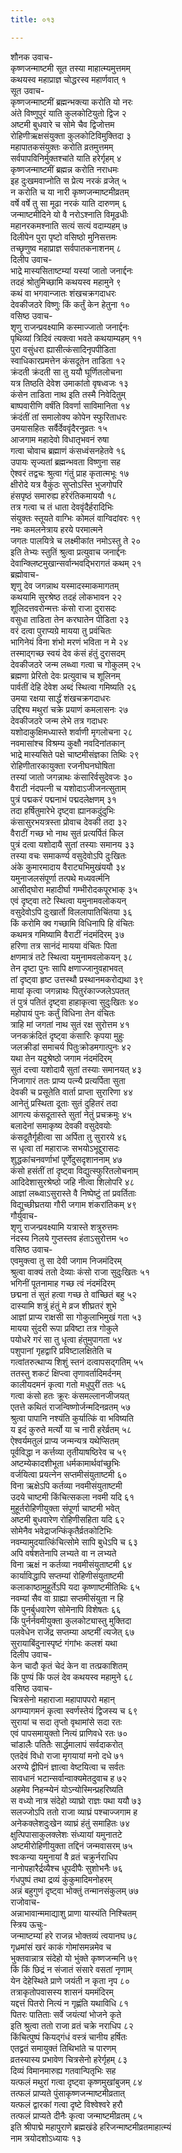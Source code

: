 ```yaml
---
title: ०१३

---
```

शौनक उवाच-  
कृष्णजन्माष्टमी सूत तस्या माहात्म्यमुत्तमम्  
कथयस्व महाप्राज्ञ चोद्धरस्व महार्णवात् १  
सूत उवाच-  
कृष्णजन्माष्टमीं ब्रह्मन्भक्त्या करोति यो नरः  
अंते विष्णुपुरं याति कुलकोटियुतो द्विज २  
अष्टमी बुधवारे च सोमे चैव द्विजोत्तम  
रोहिणीऋक्षसंयुक्ता कुलकोटिविमुक्तिदा ३  
महापातकसंयुक्तः करोति व्रतमुत्तमम्  
सर्वपापविनिर्मुक्तश्चांते याति हरेर्गृहम् ४  
कृष्णजन्माष्टमीं ब्रह्मन्न करोति नराधमः  
इह दुःखमवाप्नोति स प्रेत्य नरकं व्रजेत् ५  
न करोति च या नारी कृष्णजन्माष्टमीव्रतम्  
वर्षे वर्षे तु सा मूढा नरकं याति दारुणम् ६  
जन्माष्टमीदिने यो वै नरोऽश्नाति विमूढधीः  
महानरकमश्नाति सत्यं सत्यं वदाम्यहम् ७  
दिलीपेन पुरा पृष्टो वसिष्ठो मुनिसत्तमः  
तच्छृणुष्व महाप्राज्ञ सर्वपातकनाशनम् ८  
दिलीप उवाच-  
भाद्रे मास्यसिताष्टम्यां यस्यां जातो जनार्द्दनः  
तदहं श्रोतुमिच्छामि कथयस्व महामुने ९  
कथं वा भगवान्जातः शंखचक्रगदाधरः  
देवकीजठरे विष्णुः किं कर्तुं केन हेतुना १०  
वसिष्ठ उवाच-  
शृणु राजन्प्रवक्ष्यामि कस्माज्जातो जनार्द्दनः  
पृथिव्यां त्रिदिवं त्यक्त्वा भवते कथयाम्यहम् ११  
पुरा वसुंधरा ह्यासीत्कंसादिनृपपीडिता  
स्वाधिकारप्रमत्तेन कंसदूतेन ताडिता १२  
क्रंदती क्रंदती सा तु ययौ घूर्णितलोचना  
यत्र तिष्ठति देवेश उमाकांतो वृषध्वजः १३  
कंसेन ताडिता नाथ इति तस्मै निवेदितुम्  
बाष्पवारीणि वर्षंति विवर्णा साविमानिता १४  
क्रंदंतीं तां समालोक्य कोपेन स्फुरिताधरः  
उमयासहितः सर्वैर्देववृंदैरनुव्रतः १५  
आजगाम महादेवो विधातृभवनं रुषा  
गत्वा चोवाच ब्रह्माणं कंसध्वंसनहेतवे १६  
उपायः सृज्यतां ब्रह्मन्भवता विष्णुना सह  
ऐश्वरं तद्वचः श्रुत्वा गंतुं प्राह कृतात्मभूः १७  
क्षीरोदे यत्र वैकुंठः सुप्तोऽस्ति भुजगोपरि  
हंसपृष्ठं समारुह्य हरेरंतिकमाययौ १८  
तत्र गत्वा च तं धाता देववृंदैर्हरादिभिः  
संयुक्तः स्तूयते वाग्भिः कोमलं वाग्विदांवरः १९  
नमः कमलनेत्राय हरये परमात्मने  
जगतः पालयित्रे च लक्ष्मीकांत नमोऽस्तु ते २०  
इति तेभ्यः स्तुतिं श्रुत्वा प्रत्युवाच जनार्द्दनः  
देवान्क्लिष्टमुखान्सर्वान्भवद्भिरागतं कथम् २१  
ब्रह्मोवाच-  
शृणु देव जगन्नाथ यस्मादस्माकमागतम्  
कथयामि सुरश्रेष्ठ तदहं लोकभावन २२  
शूलिदत्तवरोन्मत्तः कंसो राजा दुरासदः  
वसुधा ताडिता तेन करघातेन पीडिता २३  
वरं दत्वा पुराप्यग्रे मायया तु प्रवंचितः  
भागिनेयं विना शंभो मरणं भविता न मे २४  
तस्माद्गच्छ स्वयं देव कंसं हंतुं दुरासदम्  
देवकीजठरे जन्म लब्ध्वा गत्वा च गोकुलम् २५  
ब्रह्मणा प्रेरितो देवः प्रत्युवाच च शूलिनम्  
पार्वतीं देहि देवेश अब्दं स्थित्वा गमिष्यति २६  
उमया रक्षया सार्द्धं शंखचक्रगदाधरः  
उद्दिश्य मथुरां चक्रे प्रयाणं कमलासनः २७  
देवकीजठरे जन्म लेभे तत्र गदाधरः  
यशोदाकुक्षिमध्यास्ते शर्वाणी मृगलोचना २८  
नवमासांश्च विश्रम्य कुक्षौ नवदिनांतकान्  
भाद्रे मास्यसिते पक्षे चाष्टमीसंज्ञका तिथिः २९  
रोहिणीतारकायुक्ता रजनीघनघोषिता  
तस्यां जातो जगन्नाथः कंसारिर्वसुदेवजः ३०  
वैराटी नंदपत्नी च यशोदाऽजीजनत्सुताम्  
पुत्रं पद्मकरं पद्मनाभं पद्मदलेक्षणम् ३१  
तदा हर्षितुमारेभे दृष्ट्वा ह्यानकदुंदुभिः  
कंसासुरभयत्रस्ता प्रोवाच देवकी तदा ३२  
वैराटीं गच्छ भो नाथ सुतं प्रत्यर्पितं किल  
पुत्रं दत्वा यशोदायै सुतां तस्याः समानय ३३  
तस्या वचः समाकर्ण्य वसुदेवोऽपि दुःखितः  
अंके कुमारमादाय वैराट्यभिमुखंययौ ३४  
यमुनाजलसंपूर्णा तत्पथे मध्यवर्त्मनि  
आसीद्घोरा महादीर्घा गम्भीरोदकपूरभाक् ३५  
एवं दृष्ट्वा तटे स्थित्वा यमुनामवलोकयन्  
वसुदेवोऽपि दुःखार्तो विललापातिचिंतया ३६  
किं करोमि क्व गच्छामि विधिनापि हि वंचितः  
कथमत्र गमिष्यामि वैराटीं नंदमंदिरम् ३७  
हरिणा तत्र सानंदं मायया वंचितः पिता  
क्षणमात्रं तटे स्थित्वा यमुनामवलोकयन् ३८  
तेन दृष्टा पुनः सापि क्षणाज्जानुवहाभवत्  
तां दृष्ट्वा हृष्ट उत्तस्थौ प्रस्थानमकरोद्यथा ३९  
मायां कृत्वा जगन्नाथः पितुरंकाज्जलेऽपतत्  
तं पुत्रं पतितं दृष्ट्वा हाहाकृत्वा सुदुःखितः ४०  
महोपायं पुनः कर्तुं विधिना तेन वंचितः  
त्राहि मां जगतां नाथ सुतं रक्ष सुरोत्तम ४१  
जनकक्रंदितं दृष्ट्वा कंसारिः कृपया मुहुः  
जलक्रीडां समाचर्य पितुःक्रोडमगात्पुनः ४२  
यथा तेन यदुश्रेष्ठो जगाम नंदमंदिरम्  
सुतं दत्त्वा यशोदायै सुतां तस्याः समानयत् ४३  
निजागारं ततः प्राप्य पत्न्यै प्रत्यर्पिता सुता  
देवकी च प्रसूतेति वार्ता प्राप्ता सुरारिणा ४४  
आनेतुं प्रस्थिता दूताः सुतं दुहितरं तदा  
आगत्य कंसदूतास्ते सुतां नेतुं प्रचक्रमुः ४५  
बलादेनां समाकृष्य देवकी वसुदेवयोः  
कंसदूतैर्गृहीत्वा सा अर्पिता तु सुरारये ४६  
स धृत्वा तां महाराजः सभयोऽभूद्दुरासदः  
शुद्धकांचनवर्णाभां पूर्णेंदुसदृशाननाम् ४७  
कंसो हसंतीं तां दृष्ट्वा विद्युत्स्फुरितलोचनाम्  
आदिदेशासुरश्रेष्ठो जहि नीत्वा शिलोपरि ४८  
आज्ञां लब्ध्वाऽसुरास्ते वै निष्पेष्टुं तां प्रवर्तिताः  
विद्युच्छीघ्रतया गौरी जगाम शंकरांतिकम् ४९  
गौर्युवाच-  
शृणु राजन्प्रवक्ष्यामि यत्रास्ते शत्रुरुत्तमः  
नंदस्य निलये गुप्तस्तव हंताऽसुरोत्तम ५०  
वसिष्ठ उवाच-  
एवमुक्त्वा तु सा देवी जगाम निजमंदिरम्  
श्रुत्वा वाक्यं ततो देव्याः कंसो राजा सुदुःखितः ५१  
भगिनीं पूतनामाह गच्छ त्वं नंदमंदिरम्  
छद्मना तं सुतं हत्वा गच्छ ते वांच्छितं बहु ५२  
दास्यामि शत्रुं हंतुं मे व्रज शीघ्रतरं शुभे  
आज्ञां प्राप्य राक्षसी सा गोकुलाभिमुखं गता ५३  
मायया सुंदरी रूपा प्रविष्टा तत्र गोकुले  
पयोधरे गरं सा तु धृत्वा हंतुमुपागता ५४  
पशुपानां गृहद्वारि प्रविष्टालक्षितेति च  
गत्वांतरुत्थाप्य शिशुं स्तनं दत्वापसद्गतिम् ५५  
ततस्तु शकटं क्षिप्त्वा तृणावर्तादिमर्दनम्  
कालीयदमनं कृत्वा गतो मधुपुरीं ततः ५६  
गत्वा कंसो हतः क्रूरः कंसमल्लानजीजयत्  
एतत्ते कथितं राजन्विष्णोर्जन्मदिनव्रतम् ५७  
श्रुत्वा पापानि नश्यंति कुर्यात्किं वा भविष्यति  
य इदं कुरुते मर्त्यो या च नारी हरेर्व्रतम् ५८  
ऐश्वर्यमतुलं प्राप्य जन्मन्यत्र यथेप्सितम्  
पूर्वविद्धा न कर्त्तव्या तृतीयाषष्ठिरेव च ५९  
अष्टम्येकादशीभूता धर्मकामार्थवांच्छुभिः  
वर्जयित्वा प्रयत्नेन सप्तमीसंयुताष्टमी ६०  
विना ऋक्षेऽपि कर्तव्या नवमीसंयुताष्टमी  
उदये चाष्टमी किंचित्सकला नवमी यदि ६१  
मुहूर्तरोहिणीयुक्ता संपूर्णा चाष्टमी भवेत्  
अष्टमी बुधवारेण रोहिणीसहिता यदि ६२  
सोमेनैव भवेद्राजन्किंकृतैर्व्रतकोटिभिः  
नवम्यामुदयात्किंचित्सोमे सापि बुधेऽपि च ६३  
अपि वर्षशतेनापि लभ्यते वा न लभ्यते  
विना ऋक्षं न कर्तव्या नवमीसंयुताष्टमी ६४  
कार्याविद्धापि सप्तम्यां रोहिणीसंयुताष्टमी  
कलाकाष्ठामुहूर्तेऽपि यदा कृष्णाष्टमीतिथिः ६५  
नवम्यां सैव वा ग्राह्या सप्तमीसंयुता न हि  
किं पुनर्बुधवारेण सोमेनापि विशेषतः ६६  
किं पुर्नर्नवमीयुक्ता कुलकोट्यास्तु मुक्तिदा  
पलवेधेन राजेंद्र सप्तम्या अष्टमीं त्यजेत् ६७  
सुरायाबिंदुनास्पृष्टं गंगांभः कलशं यथा  
दिलीप उवाच-  
केन चादौ कृतं चेदं केन वा तत्प्रकाशितम्  
किं पुण्यं किं फलं देव कथयस्व महामुने ६८  
वसिष्ठ उवाच-  
चित्रसेनो महाराजा महापापपरो महान्  
अगम्यागमनं कृत्वा स्वर्णस्तेयं द्विजस्य च ६९  
सुरायां च सदा तृप्तो वृथामांसे सदा रतः  
एवं पापसमायुक्तो नित्यं प्राणिवधे रतः ७०  
चांडालैः पतितैः सार्द्धमालापं सर्वदाकरोत्  
एतदेवं विधो राजा मृगयायां मनो दधे ७१  
अरण्ये द्वीपिनं ज्ञात्वा वेष्टयित्वा च सर्वतः  
सावधानं भटान्सर्वान्वाक्यमेतदुवाच ह ७२  
अहमेव निहन्म्येनं योऽन्योस्मिन्प्रहरिष्यति  
स वध्यो नात्र संदेहो व्याघ्रो राज्ञः पथा ययौ ७३  
सलज्जोऽपि ततो राजा व्याघ्रं पश्चाज्जगाम ह  
अनेकक्लेशदुःखेन व्याघ्रं हंतुं समाहितः ७४  
क्षुत्पिपासाकुलक्लेशः संध्यायां यमुनातटे  
अष्टमीरोहिणीयुक्ता तद्दिनं जन्मवासरम् ७५  
श्वःकन्या यमुनायां वै व्रतं चक्रुर्नराधिप  
नानोपहारैर्द्रव्यैश्च धूपदीपैः सुशोभनैः ७६  
गंधपुष्पं तथा द्रव्यं कुंकुमादिमनोहरम्  
अन्नं बहुगुणं दृष्ट्वा भोक्तुं तन्मानसंकुलम् ७७  
राजोवाच-  
अन्नाभावान्ममाद्याशु प्राणा यास्यंति निश्चितम्  
स्त्रिय ऊचुः-  
जन्माष्टम्यां हरे राजन्न भोक्तव्यं त्वयानघ ७८  
गृध्रमांसं खरं काकं गोमांसमन्नमेव च  
भुक्तवान्नात्र संदेहो यो भुंक्ते कृष्णजन्मनि ७९  
किं किं छिद्रं न संजातं संसारे वसतां नृणाम्  
येन देहेस्थिते प्राणे जयंती न कृता नृप ८०  
तत्राकृतोपवासस्य शासनं यममंदिरम्  
यद्दत्तं पितरो नित्यं न गृह्णंति यथाविधि ८१  
पितरः पातिताः सर्वे जयंत्यां भोजने कृते  
इति श्रुत्वा ततो राजा व्रतं चक्रे नराधिप ८२  
किंचित्पुष्पं कियद्गंधं वस्त्रं चानीय हर्षितः  
एतद्व्रतं समायुक्तं तिथिभांते च पारणम्  
व्रतस्यास्य प्रभावेण चित्रसेनो हरेर्गृहम् ८३  
दिव्यं विमानमारुह्य गतवान्पितृभिः सह  
यत्फलं मथुरां गत्वा दृष्ट्वा कृष्णमुखांबुजम् ८४  
तत्फलं प्राप्यते पुंसाकृष्णजन्माष्टमीव्रतात्  
यत्फलं द्वारकां गत्वा दृष्टे विश्वेश्वरे हरौ  
तत्फलं प्राप्यते दीनैः कृत्वा जन्माष्टमीव्रतम् ८५  
इति श्रीपाद्मे महापुराणे ब्रह्मखंडे हरिजन्माष्टमीव्रतमाहात्म्यं  
नाम त्रयोदशोऽध्यायः १३